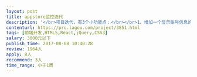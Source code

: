 ```yaml
---                
layout: post       
title: appstore监控迭代           
description: '</br>项目迭代，有3个小功能点：</br></br>1、增加一个显示账号信息的页面</br></br>2、表格增加两列数据</br></br>3、支付页面支持抵扣余额</br></br>一到两天的工作量，比较简单，接口都好了，就差前端样式展现和调试。我们自己的前端临时有事请假，暂时不能做</br>'     
contenturl: https://pro.lagou.com/project/3851.html      
tags: [前端开发,HTML5,React,jQuery,CSS3]            
salary: 3000元以下          
publish_time: 2017-08-08 10:40:28         
review: 1964人                   
apply: 8人                   
recommend: 3人                   
time_range: 小于1周              
---                 
```

